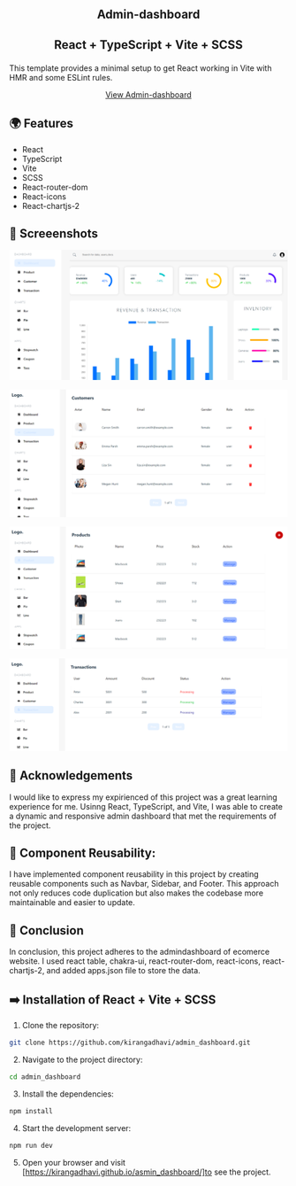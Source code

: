 ## <p align="center">Admin-dashboard</p>


## <p align="center"> React + TypeScript + Vite + SCSS</p>

This template provides a minimal setup to get React working in Vite with HMR and some ESLint rules.

<p align="center">
  <a href="https://kirangadhavi.github.io/asmin_dashboard/">View Admin-dashboard</a></p>


## 🌍 Features
- React
- TypeScript
- Vite
- SCSS
- React-router-dom
- React-icons
- React-chartjs-2

## 🚀 Screeenshots
![Screenshot](src/assets/dashboard.png)

![Screenshot](src/assets/customer.png)

![Screenshot](src/assets/product.png)

![Screenshot](src/assets/transaction.png)
## 🤝 Acknowledgements
I would like to express my expirienced of this project was a great learning experience for me. Usinng React, TypeScript, and Vite, I was able to create a dynamic and responsive admin dashboard that met the requirements of the project.



## 📝 Component Reusability:
I have implemented component reusability in this project by creating reusable components such as Navbar, Sidebar, and Footer. This approach not only reduces code duplication but also makes the codebase more maintainable and easier to update.

## 🚩 Conclusion
In conclusion, this project adheres to the admindashboard of ecomerce website. I used react table, chakra-ui, react-router-dom, react-icons, react-chartjs-2, and added apps.json file to store the data.

## ➡️ Installation of React + Vite + SCSS 
1. Clone the repository:
```bash
git clone https://github.com/kirangadhavi/admin_dashboard.git
```
2. Navigate to the project directory:
```bash
cd admin_dashboard
```
3. Install the dependencies:
```bash
npm install
```
4. Start the development server:
```bash
npm run dev
```
5. Open your browser and visit [https://kirangadhavi.github.io/asmin_dashboard/]to see the project.




